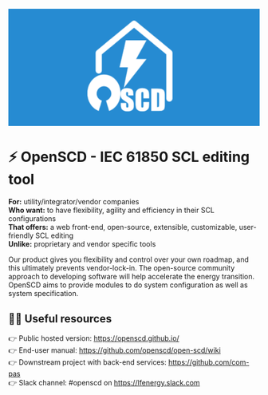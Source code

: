 ![OpenSCD Header Picture](./assets/header.png)
# ⚡️ OpenSCD - IEC 61850 SCL editing tool​

**For:** utility/integrator/vendor companies​  
**Who want:** to have flexibility, agility and efficiency in their SCL configurations​  
**That offers:** a web front-end, open-source, extensible, customizable, user-friendly SCL editing​  
**Unlike:** proprietary and vendor specific tools​

Our product gives you flexibility and control over your own roadmap, and this ultimately prevents vendor-lock-in. The open-source community approach to developing software will help accelerate the energy transition. OpenSCD aims to provide modules to do system configuration as well as system specification.


## 👩‍💻 Useful resources

👉 Public hosted version: https://openscd.github.io/  
👉 End-user manual: https://github.com/openscd/open-scd/wiki  
👉 Downstream project with back-end services: https://github.com/com-pas  
👉 Slack channel: #openscd on https://lfenergy.slack.com
